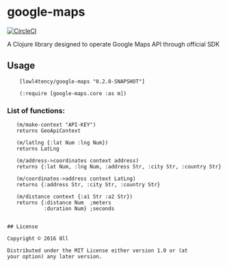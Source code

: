 # google-maps

[![CircleCI](https://circleci.com/gh/lowl4tency/google-maps/tree/master.svg?style=svg)](https://circleci.com/gh/lowl4tency/google-maps/tree/master)

A Clojure library designed to operate Google Maps API through official SDK

## Usage

```
    [lowl4tency/google-maps "0.2.0-SNAPSHOT"]

```

```
    (:require [google-maps.core :as m])
```

### List of functions:

       (m/make-context "API-KEY")
       returns GeoApiContext

       (m/latlng {:lat Num :lng Num})
       returns LatLng

       (m/address->coordinates context address)
       returns {:lat Num, :lng Num, :address Str, :city Str, :country Str}

       (m/coordinates->address context LatLng)
       returns {:address Str, :city Str, :country Str}

       (m/distance context {:a1 Str :a2 Str})
       returns {:distance Num  ;meters
                :duration Num} ;seconds
```

## License

Copyright © 2016 8ll

Distributed under the MIT License either version 1.0 or (at
your option) any later version.
